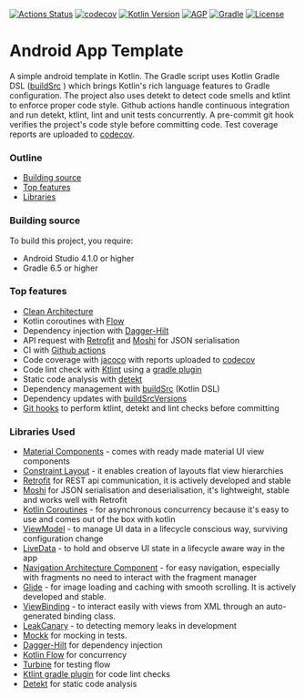 [![Actions Status](https://github.com/KryptKode/AndroidAppTemplateKt/workflows/android/badge.svg)](https://github.com/KryptKode/AndroidAppTemplateKt/actions)
[![codecov](https://codecov.io/gh/KryptKode/AndroidAppTemplateKt/branch/master/graph/badge.svg?token=R1UHNXH1CZ)](https://codecov.io/gh/KryptKode/AndroidAppTemplateKt)
[![Kotlin Version](https://img.shields.io/badge/kotlin-1.4.21-blue.svg)](http://kotlinlang.org/)
[![AGP](https://img.shields.io/badge/AGP-4.1.0-blue)](https://developer.android.com/studio/releases/gradle-plugin)
[![Gradle](https://img.shields.io/badge/Gradle-6.5-blue)](https://gradle.org)
[![License](https://img.shields.io/badge/License-MIT-blue.svg)](http://www.apache.org/licenses/LICENSE-2.0)

# Android App Template

A simple android template in Kotlin.
The Gradle script uses Kotlin Gradle DSL ([buildSrc](https://gradle.org/kotlin/) )
which brings Kotlin's rich language features to Gradle configuration.
The project also uses detekt to detect code smells and ktlint to enforce proper code style.
Github actions handle continuous integration and run detekt, ktlint, lint and unit tests concurrently.
A pre-commit git hook verifies the project's code style before committing code.
Test coverage reports are uploaded to [codecov](https://codecov.io/gh/KryptKode/AndroidAppTemplateKt/).

### Outline

- [Building source](https://github.com/KryptKode/AndroidAppTemplateKt#building-source)
- [Top features](https://github.com/KryptKode/AndroidAppTemplateKt#top-features)
- [Libraries](https://github.com/KryptKode/AndroidAppTemplateKt#libraries)


### Building source

To build this project, you require:

- Android Studio 4.1.0  or higher
- Gradle 6.5 or higher

### Top features

- [Clean Architecture](https://blog.cleancoder.com/uncle-bob/2012/08/13/the-clean-architecture.html)
- Kotlin coroutines with [Flow](https://kotlinlang.org/docs/reference/coroutines/flow.html)
- Dependency injection with [Dagger-Hilt](https://dagger.dev/hilt/)
- API request with [Retrofit](http://square.github.io/retrofit) and [Moshi](https://github.com/square/moshi) for JSON serialisation
- CI  with [Github actions](https://github.com/features/actions)
- Code coverage with [jacoco](https://github.com/vanniktech/gradle-android-junit-jacoco-plugin) with reports uploaded to [codecov](https://codecov.io/gh/KryptKode/AndroidAppTemplateKt/)
- Code lint check with [Ktlint](https://github.com/pinterest/ktlint) using a [gradle plugin](https://github.com/JLLeitschuh/ktlint-gradle)
- Static code analysis with [detekt](https://github.com/detekt/detekt)
- Dependency management with [buildSrc](https://gradle.org/kotlin/)  (Kotlin DSL)
- Dependency updates with [buildSrcVersions](https://jmfayard.github.io/refreshVersions/)
- [Git hooks](https://github.com/KryptKode/AndroidAppTemplateKt/tree/master/scripts/git-hooks) to perform ktlint, detekt and lint checks before committing


### Libraries Used

- [Material Components](https://github.com/material-components/material-components-android/) - comes with ready made material UI view components
- [Constraint Layout](https://developer.android.com/reference/android/support/constraint/ConstraintLayout) - it enables creation of layouts flat view hierarchies
- [Retrofit](http://square.github.io/retrofit) for REST api communication, it is actively developed and stable
- [Moshi](https://github.com/square/moshi) for JSON serialisation and deserialisation, it's lightweight, stable and works well with Retrofit
- [Kotlin Coroutines](https://kotlinlang.org/docs/reference/coroutines-overview.html) - for  asynchronous concurrency because it's easy to use and comes out of the box with kotlin
- [ViewModel](https://developer.android.com/topic/libraries/architecture/viewmodel) - to manage UI data in a lifecycle conscious way, surviving configuration change
- [LiveData](https://developer.android.com/topic/libraries/architecture/livedata) - to hold and observe UI state in a lifecycle aware way in the app
- [Navigation Architecture Component](https://developer.android.com/guide/navigation/navigation-getting-started) - for easy navigation, especially with fragments no need to interact with the fragment manager
- [Glide](https://github.com/bumptech/glide) - for image loading and caching with smooth scrolling. It is actively developed and stable.
- [ViewBinding](https://developer.android.com/topic/libraries/view-binding) - to interact easily with views from XML through an auto-generated binding class.
- [LeakCanary](https://square.github.io/leakcanary/getting_started/) - to detecting memory leaks in development
- [Mockk](https://github.com/mockk/mockk) for mocking in tests.
- [Dagger-Hilt](https://dagger.dev/hilt/) for dependency injection
- [Kotlin Flow](https://kotlinlang.org/docs/reference/coroutines/flow.html) for concurrency
- [Turbine](https://github.com/cashapp/turbine) for testing flow
- [Ktlint gradle plugin](https://github.com/JLLeitschuh/ktlint-gradle) for code lint checks
- [Detekt](https://github.com/detekt/detekt) for static code analysis



